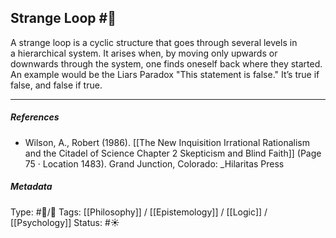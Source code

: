 ## Strange Loop  #🧠 

A strange loop is a cyclic structure that goes through several levels in a hierarchical system. It arises when, by moving only upwards or downwards through the system, one finds oneself back where they started. An example would be the Liars Paradox "This statement is false." It’s true if false, and false if true.

___

##### References

- Wilson, A., Robert (1986). [[The New Inquisition Irrational Rationalism and the Citadel of Science Chapter 2 Skepticism and Blind Faith]] (Page 75 · Location 1483). Grand Junction, Colorado: _Hilaritas Press

##### Metadata

Type: #🔵/🔵 
Tags: [[Philosophy]] / [[Epistemology]] / [[Logic]] / [[Psychology]]
Status: #☀️ 
